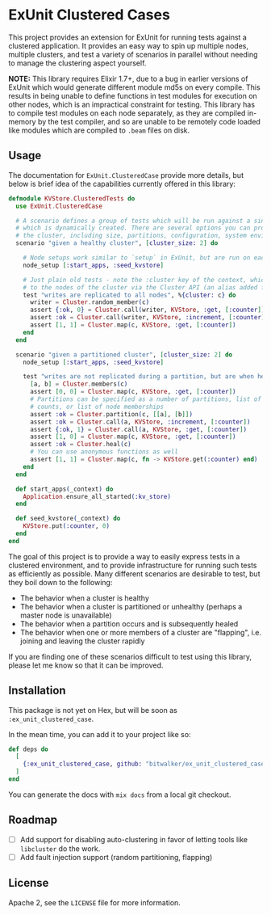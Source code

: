 # ExUnit Clustered Cases

This project provides an extension for ExUnit for running tests against a
clustered application. It provides an easy way to spin up multiple nodes,
multiple clusters, and test a variety of scenarios in parallel without needing
to manage the clustering aspect yourself.

**NOTE:** This library requires Elixir 1.7+, due to a bug in earlier versions of 
ExUnit which would generate different module md5s on every compile. This results 
in being unable to define functions in test modules for execution on other nodes, 
which is an impractical constraint for testing. This library has to compile test
modules on each node separately, as they are compiled in-memory by the test compiler,
and so are unable to be remotely code loaded like modules which are compiled to `.beam`
files on disk.

## Usage

The documentation for `ExUnit.ClusteredCase` provide more details, but below is brief idea
of the capabilities currently offered in this library:

```elixir
defmodule KVStore.ClusteredTests do
  use ExUnit.ClusteredCase

  # A scenario defines a group of tests which will be run against a single cluster,
  # which is dynamically created. There are several options you can provide to configure
  # the cluster, including size, partitions, configuration, system environment and more.
  scenario "given a healthy cluster", [cluster_size: 2] do

    # Node setups work similar to `setup` in ExUnit, but are run on each node of the cluster
    node_setup [:start_apps, :seed_kvstore]

    # Just plain old tests - note the :cluster key of the context, which is needed to talk
    # to the nodes of the cluster via the Cluster API (an alias added for you)
    test "writes are replicated to all nodes", %{cluster: c} do
      writer = Cluster.random_member(c)
      assert {:ok, 0} = Cluster.call(writer, KVStore, :get, [:counter])
      assert :ok = Cluster.call(writer, KVStore, :increment, [:counter]
      assert [1, 1] = Cluster.map(c, KVStore, :get, [:counter])
    end
  end

  scenario "given a partitioned cluster", [cluster_size: 2] do
    node_setup [:start_apps, :seed_kvstore]

    test "writes are not replicated during a partition, but are when healed", %{cluster: c} do
      [a, b] = Cluster.members(c)
      assert [0, 0] = Cluster.map(c, KVStore, :get, [:counter])
      # Partitions can be specified as a number of partitions, list of node
      # counts, or list of node memberships
      assert :ok = Cluster.partition(c, [[a], [b]])
      assert :ok = Cluster.call(a, KVStore, :increment, [:counter])
      assert {:ok, 1} = Cluster.call(a, KVStore, :get, [:counter])
      assert [1, 0] = Cluster.map(c, KVStore, :get, [:counter])
      assert :ok = Cluster.heal(c)
      # You can use anonymous functions as well
      assert [1, 1] = Cluster.map(c, fn -> KVStore.get(:counter) end)
    end
  end

  def start_apps(_context) do
    Application.ensure_all_started(:kv_store)
  end

  def seed_kvstore(_context) do
    KVStore.put(:counter, 0)
  end
end
```

The goal of this project is to provide a way to easily express tests in a clustered environment, and
to provide infrastructure for running such tests as efficiently as possible. Many different scenarios
are desirable to test, but they boil down to the following:

- The behavior when a cluster is healthy
- The behavior when a cluster is partitioned or unhealthy (perhaps a master node is unavailable)
- The behavior when a partition occurs and is subsequently healed
- The behavior when one or more members of a cluster are "flapping", i.e. joining and leaving the cluster rapidly

If you are finding one of these scenarios difficult to test using this library, please let me know so 
that it can be improved.

## Installation

This package is not yet on Hex, but will be soon as `:ex_unit_clustered_case`.

In the mean time, you can add it to your project like so:

```elixir
def deps do
  [
    {:ex_unit_clustered_case, github: "bitwalker/ex_unit_clustered_case"}
  ]
end
```

You can generate the docs with `mix docs` from a local git checkout.

## Roadmap

- [ ] Add support for disabling auto-clustering in favor of letting tools like
      `libcluster` do the work.
- [ ] Add fault injection support (random partitioning, flapping)

## License

Apache 2, see the `LICENSE` file for more information.
